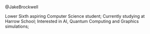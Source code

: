 @JakeBrockwell

Lower Sixth aspiring Computer Science student;
Currently studying at Harrow School;
Interested in AI, Quantum Computing and Graphics simulations;
